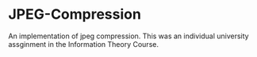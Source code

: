 # JPEG-Compression
An implementation of jpeg compression.
This was an individual university assginment in the Information Theory Course.
